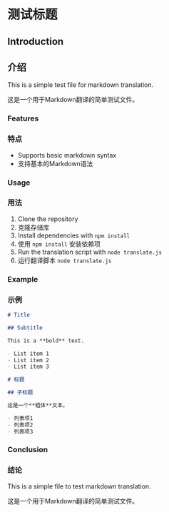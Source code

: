# 测试标题

## Introduction

## 介绍

This is a simple test file for markdown translation.

这是一个用于Markdown翻译的简单测试文件。

### Features

### 特点

- Supports basic markdown syntax
- 支持基本的Markdown语法

### Usage

### 用法

1. Clone the repository
2. 克隆存储库
3. Install dependencies with `npm install`
4. 使用 `npm install` 安装依赖项
5. Run the translation script with `node translate.js`
6. 运行翻译脚本 `node translate.js`

### Example

### 示例

```markdown
# Title

## Subtitle

This is a **bold** text.

- List item 1
- List item 2
- List item 3
```

```markdown
# 标题

## 子标题

这是一个**粗体**文本。

- 列表项1
- 列表项2
- 列表项3
```

### Conclusion

### 结论

This is a simple file to test markdown translation.

这是一个用于Markdown翻译的简单测试文件。
